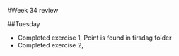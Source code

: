 #Week 34 review


##Tuesday

- Completed exercise 1, Point is found in tirsdag folder
- Completed exercise 2, 
